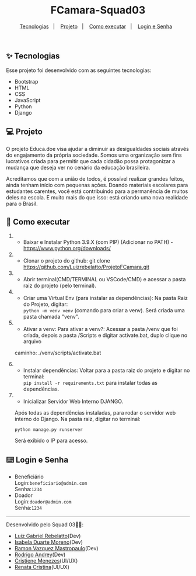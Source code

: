 <h1 align="center">FCamara-Squad03</h1>

<p align="center">
  <a href="#-tecnologias">Tecnologias</a>&nbsp;&nbsp;&nbsp;|&nbsp;&nbsp;&nbsp;
  <a href="#-projeto">Projeto</a>&nbsp;&nbsp;&nbsp;|&nbsp;&nbsp;&nbsp;
  <a href="#-como-executar">Como executar</a>&nbsp;&nbsp;&nbsp;|&nbsp;&nbsp;&nbsp;
  <a href="#-login-e-senha">Login e Senha</a>&nbsp;&nbsp;&nbsp;
</p>

<br>

## ✨ Tecnologias

Esse projeto foi desenvolvido com as seguintes tecnologias:

- Bootstrap
- HTML
- CSS
- JavaScript
- Python
- Django


## 💻 Projeto

O projeto Educa.doe visa ajudar a diminuir as desigualdades sociais através do engajamento da própria sociedade. Somos uma organização sem fins lucrativos criada para permitir que cada cidadão possa protagonizar a mudança que deseja ver no cenário da educação brasileira.  

Acreditamos que com a união de todos, é possível realizar grandes feitos, ainda tenham início com pequenas ações. Doando materiais escolares para estudantes carentes, você está contribuindo para a permanência de muitos deles na escola. E muito mais do que isso: está criando uma nova realidade para o Brasil. 

## 🚀 Como executar

1) - Baixar e Instalar Python 3.9.X (com PIP) (Adicionar no PATH) - https://www.python.org/downloads/

2) - Clonar o projeto do github:
    git clone https://github.com/Luizrebelatto/ProjetoFCamara.git

3) - Abrir terminal(CMD/TERMINAL ou VSCode/CMD) e acessar a pasta raiz do projeto (pelo terminal).


4) - Criar uma Virtual Env (para instalar as dependências):
      Na pasta Raiz do Projeto, digitar:
    <br>`python -m venv venv` (comando para criar a venv).
    Será criada uma pasta chamada "venv".

5) - Ativar a venv:
    Para ativar a venv?:
    Acessar a pasta /venv que foi criada, depois a pasta /Scripts e digitar activate.bat, duplo clique no arquivo

    caminho: ./venv/scripts/activate.bat

6) - Instalar dependências:
    Voltar para a pasta raiz do projeto e digitar no terminal:
    <br>`pip install -r requirements.txt` para instalar todas as dependências.

7) - Inicializar Servidor Web Interno DJANGO.

    Após todas as dependências instaladas, para rodar o servidor web interno do Django. 
    Na pasta raiz, digitar no terminal:<br>
    
    `python manage.py runserver`
       

    Será exibido o IP para acesso.
    
## ⌨️ Login e Senha

- Beneficiário
  <br>
  Login:`beneficiario@admin.com`
  <br>
  Senha:`1234`
- Doador
  <br>
  Login:`doador@admin.com`
  <br>
  Senha:`1234`
---

Desenvolvido pelo Squad 03👋🏻:
- [Luiz Gabriel Rebelatto](https://www.linkedin.com/in/luiz-gabriel-rebelatto-bianchi-67097413b/)(Dev)
- [Isabela Duarte Moreno](https://www.linkedin.com/in/isabeladuartemoreno/)(Dev)
- [Ramon Vazquez Mastropaulo](https://www.linkedin.com/in/ramon-vazquez-mastropaulo-073921152/)(Dev)
- [Rodrigo Andrey](https://www.linkedin.com/in/rodrigo-andrey-silva-6742401a3/)(Dev)
- [Cristiene Menezes](https://www.linkedin.com/in/cristienemenezes/)(UI/UX)
- [Renata Cristina](https://www.linkedin.com/in/renatacristinasantos/)(UI/UX)
